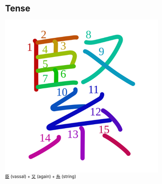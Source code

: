# Tense
![7dca](../kanji-colorize/7dca.svg)
[臣](臣.md) (vassal) + [又](又.md) (again) + [糸](糸.md) (string) 